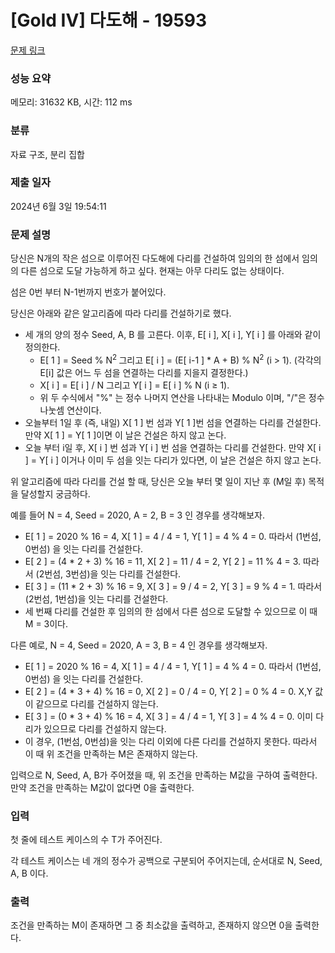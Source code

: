 # [Gold IV] 다도해 - 19593 

[문제 링크](https://www.acmicpc.net/problem/19593) 

### 성능 요약

메모리: 31632 KB, 시간: 112 ms

### 분류

자료 구조, 분리 집합

### 제출 일자

2024년 6월 3일 19:54:11

### 문제 설명

<p>당신은 N개의 작은 섬으로 이루어진 다도해에 다리를 건설하여 임의의 한 섬에서 임의의 다른 섬으로 도달 가능하게 하고 싶다. 현재는 아무 다리도 없는 상태이다.</p>

<p>섬은 0번 부터 N-1번까지 번호가 붙어있다.</p>

<p>당신은 아래와 같은 알고리즘에 따라 다리를 건설하기로 했다.</p>

<ul>
	<li>세 개의 양의 정수 Seed, A, B 를 고른다. 이후, E[ i ], X[ i ], Y[ i ] 를 아래와 같이 정의한다.
	<ul>
		<li>E[ 1 ] = Seed % N<sup>2 </sup> 그리고 E[ i ] = (E[ i-1 ] * A + B) % N<sup>2</sup> (i > 1). (각각의 E[i] 값은 어느 두 섬을 연결하는 다리를 지을지 결정한다.)</li>
		<li>X[ i ] = E[ i ] / N 그리고 Y[ i ] = E[ i ] % N (i ≥ 1).</li>
		<li>위 두 수식에서 "%" 는 정수 나머지 연산을 나타내는 Modulo 이며, "/"은 정수 나눗셈 연산이다.</li>
	</ul>
	</li>
	<li>오늘부터 1일 후 (즉, 내일) X[ 1 ] 번 섬과 Y[ 1 ]번 섬을 연결하는 다리를 건설한다. 만약 X[ 1 ] = Y[ 1 ]이면 이 날은 건설은 하지 않고 논다.</li>
	<li>오늘 부터 i일 후, X[ i ] 번 섬과 Y[ i ] 번 섬을 연결하는 다리를 건설한다. 만약 X[ i ] = Y[ i ] 이거나 이미 두 섬을 잇는 다리가 있다면, 이 날은 건설은 하지 않고 논다.</li>
</ul>

<p>위 알고리즘에 따라 다리를 건설 할 때, 당신은 오늘 부터 몇 일이 지난 후 (M일 후) 목적을 달성할지 궁금하다.</p>

<p>예를 들어 N = 4, Seed = 2020, A = 2, B = 3 인 경우를 생각해보자. </p>

<ul>
	<li>E[ 1 ] = 2020 % 16 = 4, X[ 1 ] = 4 / 4 = 1, Y[ 1 ] = 4 % 4 = 0. 따라서 (1번섬, 0번섬) 을 잇는 다리를 건설한다.</li>
	<li>E[ 2 ] = (4 * 2 + 3) % 16 = 11, X[ 2 ] = 11 / 4 = 2, Y[ 2 ] = 11 % 4 = 3. 따라서 (2번섬, 3번섬)을 잇는 다리를 건설한다.</li>
	<li>E[ 3 ] = (11 * 2 + 3) % 16 = 9, X[ 3 ] = 9 / 4 = 2, Y[ 3 ] = 9 % 4 = 1. 따라서 (2번섬, 1번섬)을 잇는 다리를 건설한다.</li>
	<li>세 번째 다리를 건설한 후 임의의 한 섬에서 다른 섬으로 도달할 수 있으므로 이 때 M = 3이다.</li>
</ul>

<p>다른 예로, N = 4, Seed = 2020, A = 3, B = 4 인 경우를 생각해보자.</p>

<ul>
	<li>E[ 1 ] = 2020 % 16 = 4, X[ 1 ] = 4 / 4 = 1, Y[ 1 ] = 4 % 4 = 0. 따라서 (1번섬, 0번섬) 을 잇는 다리를 건설한다.</li>
	<li>E[ 2 ] = (4 * 3 + 4) % 16 = 0, X[ 2 ] = 0 / 4 = 0, Y[ 2 ] = 0 % 4 = 0. X,Y 값이 같으므로 다리를 건설하지 않는다.</li>
	<li>E[ 3 ] = (0 * 3 + 4) % 16 = 4, X[ 3 ] = 4 / 4 = 1, Y[ 3 ] = 4 % 4 = 0. 이미 다리가 있으므로 다리를 건설하지 않는다.</li>
	<li>이 경우, (1번섬, 0번섬)을 잇는 다리 이외에 다른 다리를 건설하지 못한다. 따라서 이 때 위 조건을 만족하는 M은 존재하지 않는다.</li>
</ul>

<p>입력으로 N, Seed, A, B가 주어졌을 때, 위 조건을 만족하는 M값을 구하여 출력한다. 만약 조건을 만족하는 M값이 없다면 0을 출력한다.</p>

### 입력 

 <p>첫 줄에 테스트 케이스의 수 T가 주어진다.</p>

<p>각 테스트 케이스는 네 개의 정수가 공백으로 구분되어 주어지는데, 순서대로 N, Seed, A, B 이다.</p>

### 출력 

 <p>조건을 만족하는 M이 존재하면 그 중 최소값을 출력하고, 존재하지 않으면 0을 출력한다.</p>

